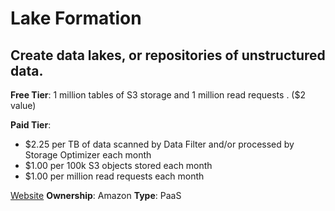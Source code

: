 # Lake Formation

## Create data lakes, or repositories of unstructured data.

**Free Tier**: 1 million tables of S3 storage and 1 million read requests . ($2 value)

**Paid Tier**:

- $2.25 per TB of data scanned by Data Filter and/or processed by Storage Optimizer each month
- $1.00 per 100k S3 objects stored each month
- $1.00 per million read requests each month

[Website](https://aws.amazon.com/lake-formation/)
**Ownership**: Amazon
**Type**: PaaS
